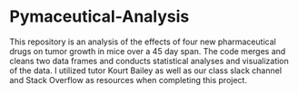 # Pymaceutical-Analysis

This repository is an analysis of the effects of four new pharmaceutical drugs on tumor growth in mice over a 45 day span. The code merges and cleans two data frames and conducts statistical analyses
and visualization of the data. I utilized tutor Kourt Bailey as well as our class slack channel and Stack Overflow as resources when completing this project. 
